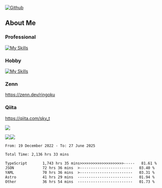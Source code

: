 [![Github](https://img.shields.io/github/followers/skyt-a?label=Follow&style=social)](https://github.com/skyt-a)

## About Me
### Professional
[![My Skills](https://skillicons.dev/icons?i=react,ts,js,nodejs,java,graphql,firebase,githubactions&theme=light)](https://skillicons.dev)
### Hobby
[![My Skills](https://skillicons.dev/icons?i=unity,rust,py&theme=light)](https://skillicons.dev)

### Zenn
https://zenn.dev/ringoku
### Qiita
https://qiita.com/sky_t


![](https://github-profile-summary-cards.vercel.app/api/cards/profile-details?username=skyt-a&theme=default)

![](https://github-profile-summary-cards.vercel.app/api/cards/repos-per-language?username=skyt-a&theme=default)![](https://github-profile-summary-cards.vercel.app/api/cards/stats?username=RinGoku&theme=default)

<!--START_SECTION:waka-->

```txt
From: 19 December 2022 - To: 27 June 2025

Total Time: 2,136 hrs 33 mins

TypeScript       1,743 hrs 35 mins>>>>>>>>>>>>>>>>>>>>-----   81.61 %
JSON             72 hrs 36 mins  >------------------------   03.40 %
YAML             70 hrs 36 mins  >------------------------   03.31 %
Astro            41 hrs 29 mins  -------------------------   01.94 %
Other            36 hrs 54 mins  -------------------------   01.73 %
```

<!--END_SECTION:waka-->

